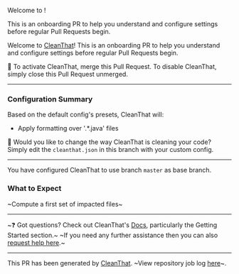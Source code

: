 Welcome to !

This is an onboarding PR to help you understand and configure settings before regular Pull Requests begin.





Welcome to [CleanThat](https://github.com/solven-eu/cleanthat)! This is an onboarding PR to help you understand and configure settings before regular Pull Requests begin.

:vertical_traffic_light: To activate CleanThat, merge this Pull Request. To disable CleanThat, simply close this Pull Request unmerged.



---

### Configuration Summary

Based on the default config's presets, CleanThat will:

  - Apply formatting over '.*\.java' files

:abcd: Would you like to change the way CleanThat is cleaning your code? Simply edit the `cleanthat.json` in this branch with your custom config.

---
You have configured CleanThat to use branch `master` as base branch.


### What to Expect

~Compute a first set of impacted files~

---

~:question: Got questions? Check out CleanThat's [Docs](https://github.com/solven-eu/cleanthat), particularly the Getting Started section.~
~If you need any further assistance then you can also [request help here](benoit.lacelle@solven-eu).~


---

This PR has been generated by [CleanThat](https://github.com/solven-eu/cleanthat). ~View repository job log [here](https://github.com/solven-eu/cleanthat#[${REPO_FULL_NAME}])~.

